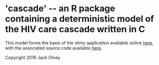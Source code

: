 # 'cascade' -- an R package containing a deterministic model of the HIV care cascade written in C

This model forms the basis of the shiny application available online [here](https://jackolney.shinyapps.io/CascadeDashboard/), with the associated source code available [here]().

Copyright 2016 Jack Olney
